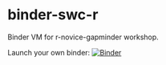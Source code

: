 # binder-swc-r
Binder VM for r-novice-gapminder workshop.

Launch your own binder: [![Binder](https://mybinder.org/badge_logo.svg)](https://mybinder.org/v2/gh/humberto-ortiz/binder-swc-r/HEAD)
